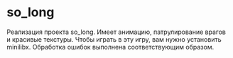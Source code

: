 # so_long
Реализация проекта so_long. Имеет анимацию, патрулирование врагов и красивые текстуры.
Чтобы играть в эту игру, вам нужно установить minilibx. Обработка ошибок выполнена соответствующим образом.
